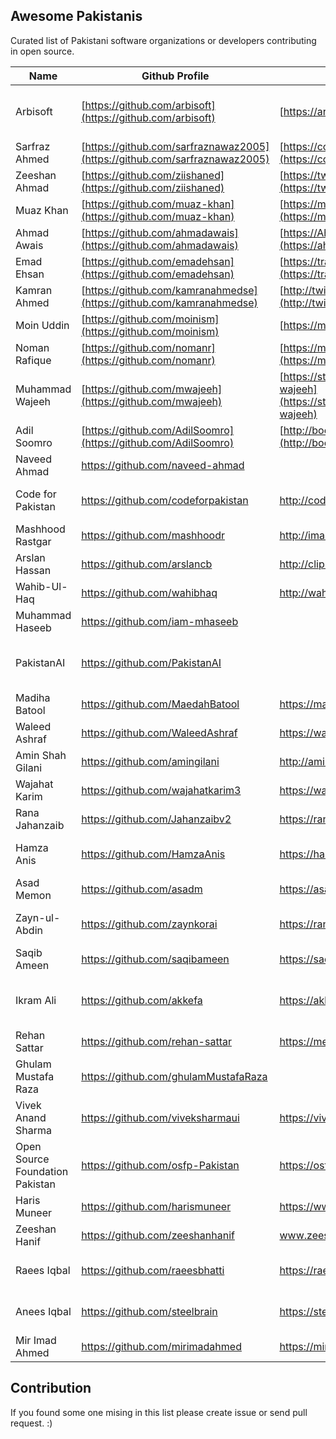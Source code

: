 ## Awesome Pakistanis

Curated list of Pakistani software organizations or developers contributing in open source. 

|Name| Github Profile|Website/Blog|Technologies|
|--|--|--|--|
| Arbisoft|[https://github.com/arbisoft](https://github.com/arbisoft)|[https://arbisoft.com](https://arbisoft.com/) | Python, JavaScript, Machine Learning
| Sarfraz Ahmed| [https://github.com/sarfraznawaz2005](https://github.com/sarfraznawaz2005)| [https://codeinphp.github.io](https://codeinphp.github.io/)|PHP, JavaScrip
| Zeeshan Ahmad | [https://github.com/ziishaned](https://github.com/ziishaned) |[https://twitter.com/ziishaned](https://twitter.com/ziishaned) |PHP, JavaScript
| Muaz Khan| [https://github.com/muaz-khan](https://github.com/muaz-khan) |  [https://muazkhan.com](https://muazkhan.com/) | JavaScript
| Ahmad Awais|[https://github.com/ahmadawais](https://github.com/ahmadawais)| [https://AhmadAwais.com](https://ahmadawais.com/)|JavaScript, NodeJs
| Emad Ehsan | [https://github.com/emadehsan](https://github.com/emadehsan)|[https://traverous.com/@emad](https://traverous.com/@emad)|JavaScript, Python
| Kamran Ahmed| [https://github.com/kamranahmedse](https://github.com/kamranahmedse)|[http://twitter.com/kamranahmedse](http://twitter.com/kamranahmedse) | JavaScript, Tutorials
| Moin Uddin|[https://github.com/moinism](https://github.com/moinism)| [https://moin.im](https://moin.im/)|JavaScript
| Noman Rafique|[https://github.com/nomanr](https://github.com/nomanr)|[https://medium.com/@nomanr](https://medium.com/@nomanr)|Android, Java
|Muhammad Wajeeh|[https://github.com/mwajeeh](https://github.com/mwajeeh)|[https://stackoverflow.com/users/826606/m-wajeeh](https://stackoverflow.com/users/826606/m-wajeeh)|Java, Android
|Adil Soomro|[https://github.com/AdilSoomro](https://github.com/AdilSoomro)|[http://booleanbites.com](http://booleanbites.com/)|Java, Objective-C
|Naveed Ahmad|https://github.com/naveed-ahmad||Ruby, JavaScript
|Code for Pakistan|https://github.com/codeforpakistan|http://codeforpakistan.org |PHP, JavaScript, Java
|Mashhood Rastgar|https://github.com/mashhoodr|http://imars.info|JavaScript
|Arslan Hassan|https://github.com/arslancb|http://clip-bucket.com/|JavaScript, PHP
|Wahib-Ul-Haq|https://github.com/wahibhaq|http://wahibhaq.com|Java, Kotlin
|Muhammad Haseeb|https://github.com/iam-mhaseeb| |Python
|PakistanAI|https://github.com/PakistanAI| |Artificial intelligence, Machine learning
|Madiha Batool|https://github.com/MaedahBatool|https://maedahbatool.com| PHP, JavaScript
|Waleed Ashraf|https://github.com/WaleedAshraf|https://waleedashraf.me|JavaScript
|Amin Shah Gilani|https://github.com/amingilani|http://amin.gilani.me|Ruby, JavaScript
|Wajahat Karim|https://github.com/wajahatkarim3|https://wajahatkarim.com|Java, Kotlin, Android
|Rana Jahanzaib|https://github.com/Jahanzaibv2|https://ranajahanzaib.com|JavaScript
|Hamza Anis|https://github.com/HamzaAnis|https://hamzaanis.github.io/|C, Go, Python, TypeScript
|Asad Memon|https://github.com/asadm|https://asadmemon.com/|JavaScript, C#
|Zayn-ul-Abdin|https://github.com/zaynkorai|https://ranajahanzaib.com|Go, Python, Nodejs, Rust, JavaScript
|Saqib Ameen|https://github.com/saqibameen|https://saqibameen.com/|JavaScript, Python, Java
|Ikram Ali|https://github.com/akkefa|https://akkefa.com|JavaScript, Python, Machine learning
|Rehan Sattar|https://github.com/rehan-sattar|https://medium.com/@rehansattar/|JavaScript
|Ghulam Mustafa Raza|https://github.com/ghulamMustafaRaza| |JavaScript
|Vivek Anand Sharma|https://github.com/viveksharmaui| https://viveksharmaui.github.io/portfolio/ |JavaScript, CloudNative, DevOps
|Open Source Foundation Pakistan|https://github.com/osfp-Pakistan| https://osfp.org.pk | Python, Java, JavaScript, Go, C#
| Haris Muneer |https://github.com/harismuneer |https://www.linkedin.com/in/harismuneer| Python, Java, C#
| Zeeshan Hanif| https://github.com/zeeshanhanif| www.zeeshanhanif.info| JavaScript
| Raees Iqbal | https://github.com/raeesbhatti| https://raeesbhatti.com | Serverless, JAMStack, NodeJS, Go
| Anees Iqbal | https://github.com/steelbrain| https://steelbrain.me | Tooling, NodeJS, JavaScript
| Mir Imad Ahmed | https://github.com/mirimadahmed| https://mirimad.com | Vue.JS, C#, Unity 3D


## Contribution
If you found some one mising in this list please create issue or send pull request. :)
